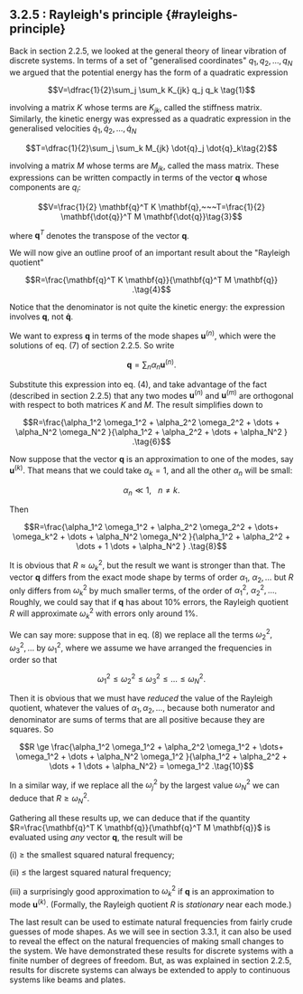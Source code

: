 ## 3.2.5 : Rayleigh's principle {#rayleighs-principle}

Back in section 2.2.5, we looked at the general theory of linear
vibration of discrete systems. In terms of a set of "generalised
coordinates" $q_1,q_2,\dots,q_N$ we argued that the potential energy
has the form of a quadratic expression

$$V=\dfrac{1}{2}\sum_j \sum_k K_{jk} q_j q_k \tag{1}$$

involving a matrix $K$ whose terms are $K_{jk}$, called the
stiffness matrix. Similarly, the kinetic energy was expressed as a
quadratic expression in the generalised velocities
$\dot{q}_1,\dot{q}_2,\dots,\dot{q}_N$

$$T=\dfrac{1}{2}\sum_j \sum_k M_{jk} \dot{q}_j
\dot{q}_k\tag{2}$$

involving a matrix $M$ whose terms are $M_{jk}$, called the mass
matrix. These expressions can be written compactly in terms of the
vector $\mathbf{q}$ whose components are $q_i$:

$$V=\frac{1}{2} \mathbf{q}^T K \mathbf{q},~~~T=\frac{1}{2}
\mathbf{\dot{q}}^T M \mathbf{\dot{q}}\tag{3}$$

where $\mathbf{q}^T$ denotes the transpose of the vector
$\mathbf{q}$.

We will now give an outline proof of an important result about the
"Rayleigh quotient"

$$R=\frac{\mathbf{q}^T K \mathbf{q}}{\mathbf{q}^T M \mathbf{q}}
.\tag{4}$$

Notice that the denominator is not quite the kinetic energy: the
expression involves $\mathbf{q}$, not $\mathbf{\dot{q}}$.

We want to express $\mathbf{q}$ in terms of the mode shapes
$\mathbf{u}^{(n)}$, which were the solutions of eq. (7) of section
2.2.5. So write

$$\mathbf{q}=\sum_n{\alpha_n \mathbf{u}^{(n)}} .\tag{5}$$

Substitute this expression into eq. (4), and take advantage of the fact
(described in section 2.2.5) that any two modes $\mathbf{u}^{(n)}$
and $\mathbf{u}^{(m)}$ are orthogonal with respect to both matrices
$K$ and $M$. The result simplifies down to

$$R=\frac{\alpha_1^2 \omega_1^2 + \alpha_2^2 \omega_2^2 +
\dots + \alpha_N^2 \omega_N^2 }{\alpha_1^2 + \alpha_2^2 +
\dots + \alpha_N^2 } .\tag{6}$$

Now suppose that the vector $\mathbf{q}$ is an approximation to one
of the modes, say $\mathbf{u}^{(k)}$. That means that we could take
$\alpha_k =1$, and all the other $\alpha_n$ will be small:

$$\alpha_n \ll 1,~~~n \ne k .\tag{7}$$

Then

$$R=\frac{\alpha_1^2 \omega_1^2 + \alpha_2^2 \omega_2^2 +
\dots+ \omega_k^2 + \dots + \alpha_N^2 \omega_N^2
}{\alpha_1^2 + \alpha_2^2 + \dots + 1 \dots + \alpha_N^2 }
.\tag{8}$$

It is obvious that $R \approx \omega_k^2$, but the result we want
is stronger than that. The vector $\mathbf{q}$ differs from the exact
mode shape by terms of order $\alpha_1,~\alpha_2, \dots$ but $R$
only differs from $\omega_k^2$ by much smaller terms, of the order
of $\alpha_1^2,~\alpha_2^2, \dots$. Roughly, we could say that
if $\mathbf{q}$ has about 10% errors, the Rayleigh quotient $R$
will approximate $\omega_k^2$ with errors only around 1%.

We can say more: suppose that in eq. (8) we replace all the terms
$\omega_2^2, \omega_3^2, \dots$ by $\omega_1^2$, where we
assume we have arranged the frequencies in order so that

$$\omega_1^2 \le \omega_2^2 \le \omega_3^2 \le \dots \le
\omega_N^2 .\tag{9}$$

Then it is obvious that we must have *reduced* the value of the Rayleigh
quotient, whatever the values of $\alpha_1, \alpha_2, \dots$,
because both numerator and denominator are sums of terms that are all
positive because they are squares. So

$$R \ge \frac{\alpha_1^2 \omega_1^2 + \alpha_2^2
\omega_1^2 + \dots+ \omega_1^2 + \dots + \alpha_N^2 \omega_1^2
}{\alpha_1^2 + \alpha_2^2 + \dots + 1 \dots + \alpha_N^2} =
\omega_1^2 .\tag{10}$$

In a similar way, if we replace all the $\omega_j^2$ by the largest
value $\omega_N^2$ we can deduce that $R \ge \omega_N^2$.

Gathering all these results up, we can deduce that if the quantity
$R=\frac{\mathbf{q}^T K \mathbf{q}}{\mathbf{q}^T M \mathbf{q}}$
is evaluated using *any* vector $\mathbf{q}$, the result will be

\(i\) $\ge$ the smallest squared natural frequency;

\(ii\) $\le$ the largest squared natural frequency;

\(iii\) a surprisingly good approximation to $\omega_k^2$ if
$\mathbf{q}$ is an approximation to mode $\mathbf{u}^{(k)}$.
(Formally, the Rayleigh quotient $R$ is *stationary* near each mode.)

The last result can be used to estimate natural frequencies from fairly
crude guesses of mode shapes. As we will see in section 3.3.1, it can
also be used to reveal the effect on the natural frequencies of making
small changes to the system. We have demonstrated these results for
discrete systems with a finite number of degrees of freedom. But, as was
explained in section 2.2.5, results for discrete systems can always be
extended to apply to continuous systems like beams and plates.
